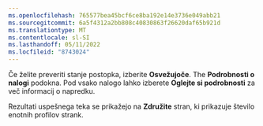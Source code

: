 ```yaml
---
ms.openlocfilehash: 765577bea45bcf6ce8ba192e14e3736e049abb21
ms.sourcegitcommit: 6a5f4312a2bb808c40830863f26620daf65b921d
ms.translationtype: MT
ms.contentlocale: sl-SI
ms.lasthandoff: 05/11/2022
ms.locfileid: "8743024"
---
```

Če želite preveriti stanje postopka, izberite **Osvežujoče**. The **Podrobnosti o nalogi** podokna. Pod vsako nalogo lahko izberete **Oglejte si podrobnosti** za več informacij o napredku.

Rezultati uspešnega teka se prikažejo na **Združite** stran, ki prikazuje število enotnih profilov strank.
